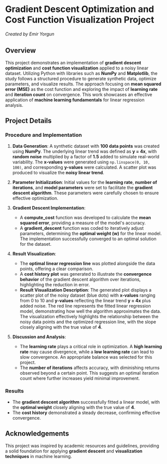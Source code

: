 # Gradient Descent Optimization and Cost Function Visualization Project
###### Created by Emir Yorgun

## Overview

This project demonstrates an implementation of **gradient descent optimization** and **cost function visualization** applied to a noisy linear dataset. Utilizing Python with libraries such as **NumPy** and **Matplotlib**, the study follows a structured procedure to generate synthetic data, optimize parameters, and visualize results. The approach focusing on **mean squared error (MSE)** as the cost function and exploring the impact of **learning rate** and **iteration count** on convergence. This work showcases an effective application of **machine learning fundamentals** for linear regression analysis.

## Project Details

### Procedure and Implementation

1. **Data Generation**: A synthetic dataset with **100 data points** was created using **NumPy**. The underlying linear trend was defined as **y = 4x**, with **random noise** multiplied by a factor of **1.5** added to simulate real-world variability. The **x-values** were generated using `np.linspace(0, 10, 100)`, and corresponding **y-values** were calculated. A scatter plot was produced to visualize the **noisy linear trend**.
   
2. **Parameter Initialization**: Initial values for the **learning rate**, **number of iterations**, and **model parameters** were set to facilitate the **gradient descent algorithm**. These parameters were carefully chosen to ensure effective optimization.

3. **Gradient Descent Implementation**: 
   - A **compute_cost** function was developed to calculate the **mean squared error**, providing a measure of the model's accuracy.
   - A **gradient_descent** function was coded to iteratively adjust parameters, determining the **optimal weight (w)** for the linear model. The implementation successfully converged to an optimal solution for the dataset.

4. **Result Visualization**: 
   - The **optimal linear regression line** was plotted alongside the data points, offering a clear comparison.
   - A **cost history plot** was generated to illustrate the **convergence behavior** of the gradient descent algorithm over iterations, highlighting the reduction in error.
   - **Result Visualization Description**: The generated plot displays a scatter plot of the noisy dataset (blue dots) with **x-values** ranging from 0 to 10 and **y-values** reflecting the linear trend **y = 4x** plus added noise. The red line represents the fitted linear regression model, demonstrating how well the algorithm approximates the data. The visualization effectively highlights the relationship between the noisy data points and the optimized regression line, with the slope closely aligning with the true value of **4**.

5. **Discussion and Analysis**: 
   - The **learning rate** plays a critical role in optimization. A **high learning rate** may cause divergence, while a **low learning rate** can lead to slow convergence. An appropriate balance was selected for this project.
   - The **number of iterations** affects accuracy, with diminishing returns observed beyond a certain point. This suggests an optimal iteration count where further increases yield minimal improvement.

### Results
- The **gradient descent algorithm** successfully fitted a linear model, with the **optimal weight** closely aligning with the true value of **4**.
- The **cost history** demonstrated a steady decrease, confirming effective convergence.

## Acknowledgements

This project was inspired by academic resources and guidelines, providing a solid foundation for applying **gradient descent** and **visualization techniques** in machine learning.
